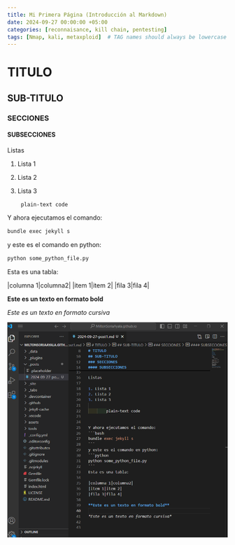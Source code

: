 ```yaml
---
title: Mi Primera Página (Introducción al Markdown)
date: 2024-09-27 00:00:00 +05:00
categories: [reconnaisance, kill chain, pentesting]
tags: [Nmap, kali, metaxploid]  # TAG names should always be lowercase
---
```


# TITULO

## SUB-TITULO

### SECCIONES

#### SUBSECCIONES

Listas

1. Lista 1
2. Lista 2
3. Lista 3

        plain-text code 


Y ahora ejecutamos el comando:
```bash
bundle exec jekyll s
```
y este es el comando en python:
```python
python some_python_file.py
```
Esta es una tabla:

|columna 1|columna2|
|item 1|item 2|
|fila 3|fila 4|

**Este es un texto en formato bold**

*Este es un texto en formato cursiva*

![figure1](/assets/images/figure1.png)

